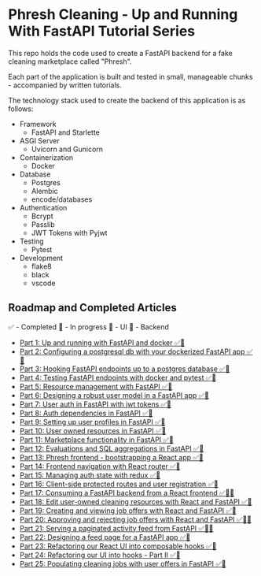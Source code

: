 # Phresh Cleaning - Up and Running With FastAPI Tutorial Series

This repo holds the code used to create a FastAPI backend for a fake cleaning marketplace called "Phresh".

Each part of the application is built and tested in small, manageable chunks - accompanied by written tutorials.

The technology stack used to create the backend of this application is as follows:

- Framework
    - FastAPI and Starlette
- ASGI Server
    - Uvicorn and Gunicorn
- Containerization
    - Docker
- Database
    - Postgres
    - Alembic
    - encode/databases
- Authentication
    - Bcrypt
    - Passlib
    - JWT Tokens with Pyjwt
- Testing
    - Pytest
- Development
    - flake8
    - black
    - vscode


## Roadmap and Completed Articles

✅ - Completed
🛄 - In progress
📱 - UI
🚂 - Backend

- [Part 1: Up and running with FastAPI and docker ✅🚂](https://www.jeffastor.com/blog/up-and-running-with-fastapi-and-docker)
- [Part 2: Configuring a postgresql db with your dockerized FastAPI app ✅🚂](https://www.jeffastor.com/blog/pairing-a-postgresql-db-with-your-dockerized-fastapi-app)
- [Part 3: Hooking FastAPI endpoints up to a postgres database ✅🚂](https://www.jeffastor.com/blog/hooking-fastapi-endpoints-up-to-a-postgres-database)
- [Part 4: Testing FastAPI endpoints with docker and pytest ✅🚂](https://www.jeffastor.com/blog/testing-fastapi-endpoints-with-docker-and-pytest)
- [Part 5: Resource management with FastAPI ✅🚂](https://www.jeffastor.com/blog/resource-management-with-fastapi)
- [Part 6: Designing a robust user model in a FastAPI app ✅🚂](https://www.jeffastor.com/blog/designing-a-robust-user-model-in-a-fastapi-app)
- [Part 7: User auth in FastAPI with jwt tokens ✅🚂](https://www.jeffastor.com/blog/authenticating-users-in-fastapi-with-jwt-tokens)
- [Part 8: Auth dependencies in FastAPI ✅🚂](https://www.jeffastor.com/blog/authentication-dependencies-in-fastapi)
- [Part 9: Setting up user profiles in FastAPI ✅🚂](https://www.jeffastor.com/blog/setting-up-user-profiles-in-fastapi)
- [Part 10: User owned resources in FastAPI ✅🚂](https://www.jeffastor.com/blog/user-owned-resources-in-fastapi)
- [Part 11: Marketplace functionality in FastAPI ✅🚂](https://www.jeffastor.com/blog/marketplace-functionality-in-fastapi)
- [Part 12: Evaluations and SQL aggregations in FastAPI ✅🚂](https://www.jeffastor.com/blog/evaluations-and-sql-aggreations-in-fastapi)
- [Part 13: Phresh frontend - bootstrapping a React app ✅📱](https://www.jeffastor.com/blog/phresh-frontend-bootstrapping-a-react-app)
- [Part 14: Frontend navigation with React router ✅📱](https://www.jeffastor.com/blog/frontend-navigation-with-react-router)
- [Part 15: Managing auth state with redux ✅📱](https://www.jeffastor.com/blog/managing-auth-state-with-redux)
- [Part 16: Client-side protected routes and user registration ✅📱](https://www.jeffastor.com/blog/client-side-protected-routes-and-user-registration)
- [Part 17: Consuming a FastAPI backend from a React frontend ✅🚂📱](https://www.jeffastor.com/blog/consuming-a-fastapi-backend-from-a-react-frontend)
- [Part 18: Edit user-owned cleaning resources with React and FastAPI ✅📱](https://www.jeffastor.com/blog/edit-user-owned-cleaning-resources-with-react-and-fastapi)
- [Part 19: Creating and viewing job offers with React and FastAPI ✅📱](https://www.jeffastor.com/blog/creating-and-viewing-job-offers-with-react-and-fastapi)
- [Part 20: Approving and rejecting job offers with React and FastAPI ✅🚂📱](https://www.jeffastor.com/blog/approving-and-rejecting-job-offers-with-react-and-fastapi)
- [Part 21: Serving a paginated activity feed from FastAPI ✅🚂📱](https://www.jeffastor.com/blog/serving-a-paginated-activity-feed-from-fastapi)
- [Part 22: Designing a feed page for a FastAPI app ✅📱](https://www.jeffastor.com/blog/designing-a-feed-page-for-a-fastapi-app)
- [Part 23: Refactoring our React UI into composable hooks ✅📱](https://www.jeffastor.com/blog/refactoring-our-react-ui-into-composable-hooks)
- [Part 24: Refactoring our UI into hooks - Part II ✅📱](https://www.jeffastor.com/blog/refactoring-our-react-ui-into-composable-hooks-part-ii)
- [Part 25: Populating cleaning jobs with user offers in FastAPI ✅🚂](https://www.jeffastor.com/blog/populating-cleaning-jobs-with-user-offers-in-fastapi)
